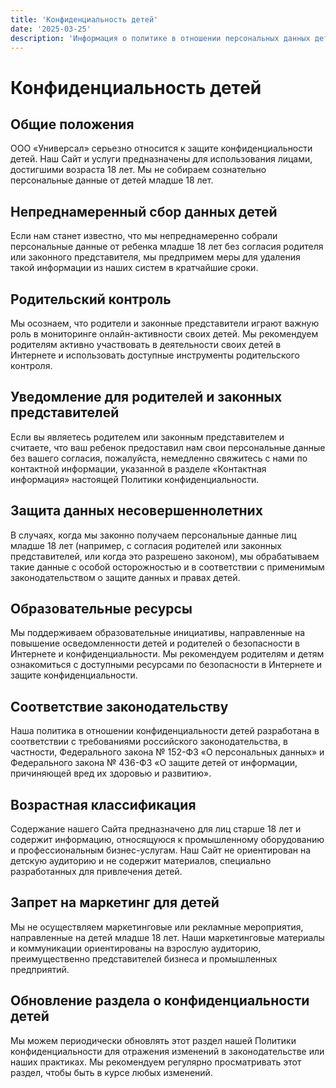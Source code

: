 ```yaml
---
title: 'Конфиденциальность детей'
date: '2025-03-25'
description: 'Информация о политике в отношении персональных данных детей на сайте "Мир Китайского Оборудования"'
---
```


# Конфиденциальность детей

## Общие положения

ООО «Универсал» серьезно относится к защите конфиденциальности детей. Наш Сайт и услуги предназначены для использования лицами, достигшими возраста 18 лет. Мы не собираем сознательно персональные данные от детей младше 18 лет.

## Непреднамеренный сбор данных детей

Если нам станет известно, что мы непреднамеренно собрали персональные данные от ребенка младше 18 лет без согласия родителя или законного представителя, мы предпримем меры для удаления такой информации из наших систем в кратчайшие сроки.

## Родительский контроль

Мы осознаем, что родители и законные представители играют важную роль в мониторинге онлайн-активности своих детей. Мы рекомендуем родителям активно участвовать в деятельности своих детей в Интернете и использовать доступные инструменты родительского контроля.

## Уведомление для родителей и законных представителей

Если вы являетесь родителем или законным представителем и считаете, что ваш ребенок предоставил нам свои персональные данные без вашего согласия, пожалуйста, немедленно свяжитесь с нами по контактной информации, указанной в разделе «Контактная информация» настоящей Политики конфиденциальности.

## Защита данных несовершеннолетних

В случаях, когда мы законно получаем персональные данные лиц младше 18 лет (например, с согласия родителей или законных представителей, или когда это разрешено законом), мы обрабатываем такие данные с особой осторожностью и в соответствии с применимым законодательством о защите данных и правах детей.

## Образовательные ресурсы

Мы поддерживаем образовательные инициативы, направленные на повышение осведомленности детей и родителей о безопасности в Интернете и конфиденциальности. Мы рекомендуем родителям и детям ознакомиться с доступными ресурсами по безопасности в Интернете и защите конфиденциальности.

## Соответствие законодательству

Наша политика в отношении конфиденциальности детей разработана в соответствии с требованиями российского законодательства, в частности, Федерального закона № 152-ФЗ «О персональных данных» и Федерального закона № 436-ФЗ «О защите детей от информации, причиняющей вред их здоровью и развитию».

## Возрастная классификация

Содержание нашего Сайта предназначено для лиц старше 18 лет и содержит информацию, относящуюся к промышленному оборудованию и профессиональным бизнес-услугам. Наш Сайт не ориентирован на детскую аудиторию и не содержит материалов, специально разработанных для привлечения детей.

## Запрет на маркетинг для детей

Мы не осуществляем маркетинговые или рекламные мероприятия, направленные на детей младше 18 лет. Наши маркетинговые материалы и коммуникации ориентированы на взрослую аудиторию, преимущественно представителей бизнеса и промышленных предприятий.

## Обновление раздела о конфиденциальности детей

Мы можем периодически обновлять этот раздел нашей Политики конфиденциальности для отражения изменений в законодательстве или наших практиках. Мы рекомендуем регулярно просматривать этот раздел, чтобы быть в курсе любых изменений.
